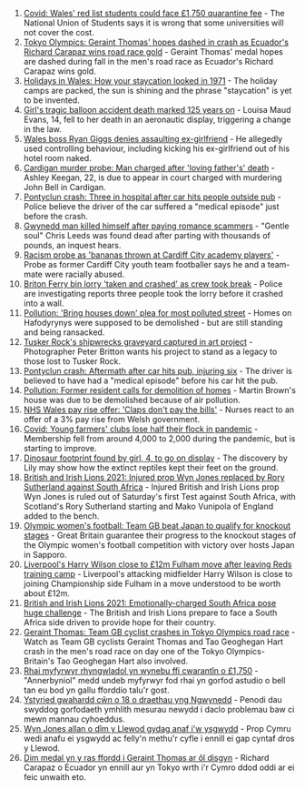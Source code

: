 1. [Covid: Wales' red list students could face £1,750 quarantine fee](https://www.bbc.co.uk/news/uk-wales-57929224) - The National Union of Students says it is wrong that some universities will not cover the cost.
2. [Tokyo Olympics: Geraint Thomas' hopes dashed in crash as Ecuador's Richard Carapaz wins road race gold](https://www.bbc.co.uk/sport/olympics/57952349) - Geraint Thomas' medal hopes are dashed during fall in the men's road race as Ecuador's Richard Carapaz wins gold.
3. [Holidays in Wales: How your staycation looked in 1971](https://www.bbc.co.uk/news/uk-wales-57918491) - The holiday camps are packed, the sun is shining and the phrase "staycation" is yet to be invented.
4. [Girl's tragic balloon accident death marked 125 years on](https://www.bbc.co.uk/news/uk-wales-57932076) - Louisa Maud Evans, 14, fell to her death in an aeronautic display, triggering a change in the law.
5. [Wales boss Ryan Giggs denies assaulting ex-girlfriend](https://www.bbc.co.uk/news/uk-wales-57939707) - He allegedly used controlling behaviour, including kicking his ex-girlfriend out of his hotel room naked.
6. [Cardigan murder probe: Man charged after 'loving father's' death](https://www.bbc.co.uk/news/uk-wales-57947641) - Ashley Keegan, 22, is due to appear in court charged with murdering John Bell in Cardigan.
7. [Pontyclun crash: Three in hospital after car hits people outside pub](https://www.bbc.co.uk/news/uk-wales-57934076) - Police believe the driver of the car suffered a "medical episode" just before the crash.
8. [Gwynedd man killed himself after paying romance scammers](https://www.bbc.co.uk/news/uk-wales-57935467) - "Gentle soul" Chris Leeds was found dead after parting with thousands of pounds, an inquest hears.
9. [Racism probe as 'bananas thrown at Cardiff City academy players'](https://www.bbc.co.uk/news/uk-wales-57934499) - Probe as former Cardiff City youth team footballer says he and a team-mate were racially abused.
10. [Briton Ferry bin lorry 'taken and crashed' as crew took break](https://www.bbc.co.uk/news/uk-wales-57941011) - Police are investigating reports three people took the lorry before it crashed into a wall.
11. [Pollution: 'Bring houses down' plea for most polluted street](https://www.bbc.co.uk/news/uk-wales-57935458) - Homes on Hafodyrynys were supposed to be demolished - but are still standing and being ransacked.
12. [Tusker Rock's shipwrecks graveyard captured in art project](https://www.bbc.co.uk/news/uk-wales-57918489) - Photographer Peter Britton wants his project to stand as a legacy to those lost to Tusker Rock.
13. [Pontyclun crash: Aftermath after car hits pub, injuring six](https://www.bbc.co.uk/news/uk-wales-57939709) - The driver is believed to have had a "medical episode" before his car hit the pub.
14. [Pollution: Former resident calls for demolition of homes](https://www.bbc.co.uk/news/uk-wales-57941020) - Martin Brown's house was due to be demolished because of air pollution.
15. [NHS Wales pay rise offer: 'Claps don't pay the bills'](https://www.bbc.co.uk/news/uk-wales-57932294) - Nurses react to an offer of a 3% pay rise from Welsh government.
16. [Covid: Young farmers' clubs lose half their flock in pandemic](https://www.bbc.co.uk/news/uk-wales-57923766) - Membership fell from around 4,000 to 2,000 during the pandemic, but is starting to improve.
17. [Dinosaur footprint found by girl, 4, to go on display](https://www.bbc.co.uk/news/uk-wales-57921987) - The discovery by Lily may show how the extinct reptiles kept their feet on the ground.
18. [British and Irish Lions 2021: Injured prop Wyn Jones replaced by Rory Sutherland against South Africa](https://www.bbc.co.uk/sport/rugby-union/57953913) - Injured British and Irish Lions prop Wyn Jones is ruled out of Saturday's first Test against South Africa, with Scotland's Rory Sutherland starting and Mako Vunipola of England added to the bench.
19. [Olympic women's football: Team GB beat Japan to qualify for knockout stages](https://www.bbc.co.uk/sport/football/57932917) - Great Britain guarantee their progress to the knockout stages of the Olympic women's football competition with victory over hosts Japan in Sapporo.
20. [Liverpool's Harry Wilson close to £12m Fulham move after leaving Reds training camp](https://www.bbc.co.uk/sport/football/57955067) - Liverpool's attacking midfielder Harry Wilson is close to joining Championship side Fulham in a move understood to be worth about £12m.
21. [British and Irish Lions 2021: Emotionally-charged South Africa pose huge challenge](https://www.bbc.co.uk/sport/rugby-union/57947839) - The British and Irish Lions prepare to face a South Africa side driven to provide hope for their country.
22. [Geraint Thomas: Team GB cyclist crashes in Tokyo Olympics road race](https://www.bbc.co.uk/sport/av/olympics/57950904) - Watch as Team GB cyclists Geraint Thomas and Tao Geoghegan Hart crash in the men's road race on day one of the Tokyo Olympics- Britain's Tao Geoghegan Hart also involved.
23. [Rhai myfyrwyr rhyngwladol yn wynebu ffi cwarantîn o £1,750](https://www.bbc.co.uk/newyddion/57941946) - "Annerbyniol" medd undeb myfyrwyr fod rhai yn gorfod astudio o bell tan eu bod yn gallu fforddio talu'r gost.
24. [Ystyried gwahardd cŵn o 18 o draethau yng Ngwynedd](https://www.bbc.co.uk/newyddion/57933818) - Penodi dau swyddog gorfodaeth ymhlith mesurau newydd i daclo problemau baw ci mewn mannau cyhoeddus.
25. [Wyn Jones allan o dîm y Llewod gydag anaf i'w ysgwydd](https://www.bbc.co.uk/newyddion/57955658) - Prop Cymru wedi anafu ei ysgwydd ac felly'n methu'r cyfle i ennill ei gap cyntaf dros y Llewod.
26. [Dim medal yn y ras ffordd i Geraint Thomas ar ôl disgyn](https://www.bbc.co.uk/newyddion/57953312) - Richard Carapaz o Ecuador yn ennill aur yn Tokyo wrth i'r Cymro ddod oddi ar ei feic unwaith eto.
